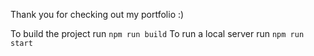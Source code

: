 Thank you for checking out my portfolio :)

To build the project run `npm run build`
To run a local server run `npm run start`
